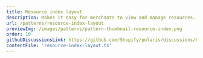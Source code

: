 ```yaml
---
title: Resource index layout
description: Makes it easy for merchants to view and manage resources.
url: /patterns/resource-index-layout
previewImg: /images/patterns/pattern-thumbnail-resource-index.png
order: 10
githubDiscussionsLink: https://github.com/Shopify/polaris/discussions/8215
contentFile: 'resource-index-layout.ts'
---
```

